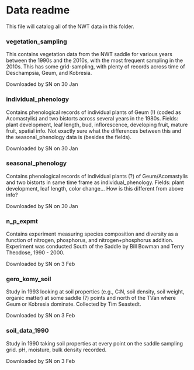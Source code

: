 # Data readme

This file will catalog all of the NWT data in this folder.

### vegetation_sampling

This contains vegetation data from the NWT saddle for various years between the 1990s and the 2010s, with the most frequent sampling in the 2010s. This has some grid-sampling, with plenty of records across time of Deschampsia, Geum, and Kobresia.

Downloaded by SN on 30 Jan

### individual_phenology

Contains phenological records of individual plants of Geum (!) (coded as Acomastylis) and two bistorts across several years in the 1980s. Fields: plant development, leaf length, bud, inflorescence, developing fruit, mature fruit, spatial info. Not exactly sure what the differences between this and the seasonal_phenology data is (besides the fields).

Downloaded by SN on 30 Jan

### seasonal_phenology

Contains phenological records of individual plants (?) of Geum/Acomastylis and two bistorts in same time frame as individual_phenology. Fields: plant development, leaf length, color change... How is this different from above info?

Downloaded by SN on 30 Jan

### n_p_expmt

Contains experiment measuring species composition and diversity as a function of nitrogen, phosphorus, and nitrogen+phosphorus addition. Experiment was conducted South of the Saddle by Bill Bowman and Terry Theodose, 1990 - 2000.

Downloaded by SN on 3 Feb

### gero_komy_soil

Study in 1993 looking at soil properties (e.g., C:N, soil density, soil weight, organic matter) at some saddle (?) points and north of the TVan where Geum or Kobresia dominate. Collected by Tim Seastedt.

Downloaded by SN on 3 Feb

### soil_data_1990

Study in 1990 taking soil properties at every point on the saddle sampling grid. pH, moisture, bulk density recorded.

Downloaded by SN on 3 Feb